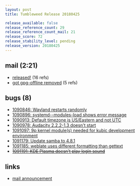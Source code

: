 ```yaml
---
layout: post
title: Tumbleweed Release 20180425

release_available: false
release_reference_count: 29
release_reference_count_mail: 21
release_score: 72
release_stability_level: pending
release_version: 20180425
---
```


## mail (2:21)

- [released!](https://lists.opensuse.org/opensuse-factory/2018-04/msg00820.html) (16 refs)
- [got gpg-offline removed](https://lists.opensuse.org/opensuse-factory/2018-04/msg00826.html) (5 refs)

## bugs (8)

<!--more-->

- [1090846: Wayland restarts randomly](https://bugzilla.opensuse.org/show_bug.cgi?id=1090846)
- [1090896: systemd--modules-load shows error message](https://bugzilla.opensuse.org/show_bug.cgi?id=1090896)
- [1090913: Default timezone is US/Eastern and not UTC](https://bugzilla.opensuse.org/show_bug.cgi?id=1090913)
- [1090978: Audacity 2.2.2-1.3 doesn't start](https://bugzilla.opensuse.org/show_bug.cgi?id=1090978)
- [1091097: 9p kernel module(s) needed for kubic development environment](https://bugzilla.opensuse.org/show_bug.cgi?id=1091097)
- [1091179: Update samba to 4.8.1](https://bugzilla.opensuse.org/show_bug.cgi?id=1091179)
- [1091185: weblate uses different formatting than gettext](https://bugzilla.opensuse.org/show_bug.cgi?id=1091185)
- ~~[1091191: KDE Plasma doesn't play login sound](https://bugzilla.opensuse.org/show_bug.cgi?id=1091191)~~



## links

- [mail announcement](https://lists.opensuse.org/opensuse-factory/2018-04/msg00816.html)

